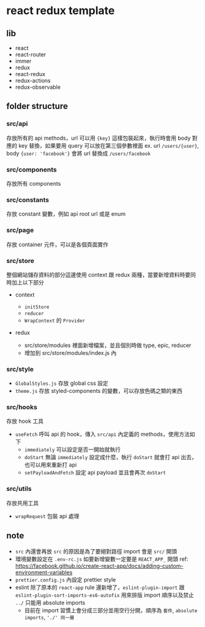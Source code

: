 # react redux template

## lib

- react
- react-router
- immer
- redux
- react-redux
- redux-actions
- redux-observable

## folder structure

### src/api

存放所有的 api methods，url 可以用 `{key}` 這樣包裝起來，執行時會用 body 對應的 key 替換，如果要用 query 可以放在第三個參數裡面
ex. url `/users/{user}`, body `{user: 'facebook'}` 會將 url 替換成 `/users/facebook`

### src/components

存放所有 components

### src/constants

存放 constant 變數，例如 api root url 或是 enum

### src/page

存放 container 元件，可以是各個頁面實作

### src/store

整個網站儲存資料的部分這邊使用 context 跟 redux 兩種，當要新增資料時要同時加上以下部分

- context

  - `initStore`
  - `reducer`
  - `WrapContext` 的 `Provider`

- redux
  - src/store/modules 裡面新增檔案，並且個別時做 type, epic, reducer
  - 增加到 src/store/modules/index.js 內

### src/style

- `GlobalStyles.js` 存放 global css 設定
- `theme.js` 存放 styled-components 的變數，可以存放色碼之類的東西

### src/hooks

存放 hook 工具

- `useFetch` 呼叫 api 的 hook，傳入 `src/api` 內定義的 methods，使用方法如下
  - `immediately` 可以設定是否一開始就執行
  - `doStart` 無論 `immediately` 設定成什麼，執行 `doStart` 就會打 api 出去，也可以用來重新打 api
  - `setPayloadAndFetch` 設定 api payload 並且會再次 `doStart`

### src/utils

存放共用工具

- `wrapRequest` 包裝 api 處理

## note

- `src` 內還會再放 `src` 的原因是為了要絕對路徑 import 會是 `src/` 開頭
- 環境變數設定在 `.env-rc.js` 如要新增變數一定要是 `REACT_APP_` 開頭 ref: https://facebook.github.io/create-react-app/docs/adding-custom-environment-variables
- `prettier.config.js` 內設定 prettier style
- eslint 除了原本的 `react-app` rule 還新增了，`eslint-plugin-import` 跟 `eslint-plugin-sort-imports-es6-autofix` 用來排版 import 順序以及禁止 `../` 只能用 absolute imports
  - 目前在 import 習慣上會分成三部分並用空行分開，順序為 `套件`, `absolute imports`, `'./' 同一層`
